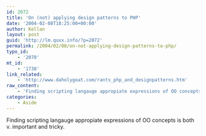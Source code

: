 ```yaml
---
id: 2072
title: 'On (not) applying design patterns to PHP'
date: '2004-02-08T18:25:00+00:00'
author: Kellan
layout: post
guid: 'http://lm.quxx.info/?p=2072'
permalink: /2004/02/08/on-not-applying-design-patterns-to-php/
typo_id:
    - '2070'
mt_id:
    - '1738'
link_related:
    - 'http://www.daholygoat.com/rants_php_and_designpatterns.htm'
raw_content:
    - 'Finding scripting langauge appropiate expressions of OO concepts is both v. important and tricky.'
categories:
    - Aside
---
```


Finding scripting langauge appropiate expressions of OO concepts is both v. important and tricky.